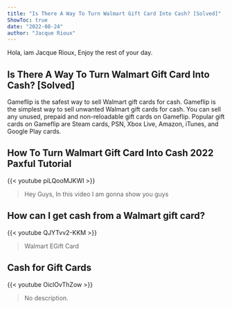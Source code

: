 ```yaml
---
title: "Is There A Way To Turn Walmart Gift Card Into Cash? [Solved]"
ShowToc: true 
date: "2022-08-24"
author: "Jacque Rioux" 
---
```


Hola, iam Jacque Rioux, Enjoy the rest of your day.
## Is There A Way To Turn Walmart Gift Card Into Cash? [Solved]
Gameflip is the safest way to sell Walmart gift cards for cash. Gameflip is the simplest way to sell unwanted Walmart gift cards for cash. You can sell any unused, prepaid and non-reloadable gift cards on Gameflip. Popular gift cards on Gameflip are Steam cards, PSN, Xbox Live, Amazon, iTunes, and Google Play cards.

## How To Turn Walmart Gift Card Into Cash 2022 Paxful Tutorial
{{< youtube piLQooMJKWI >}}
>Hey Guys, In this video I am gonna show you guys 

## How can I get cash from a Walmart gift card?
{{< youtube QJYTvv2-KKM >}}
>Walmart EGift Card

## Cash for Gift Cards
{{< youtube OiclOvThZow >}}
>No description.

